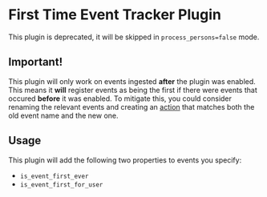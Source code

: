 # First Time Event Tracker Plugin

This plugin is deprecated, it will be skipped in `process_persons=false` mode.

## Important!

This plugin will only work on events ingested **after** the plugin was enabled. This means it **will** register events as being the first if there were events that occured **before** it was enabled. To mitigate this, you could consider renaming the relevant events and creating an [action](https://posthog.com/docs/features/actions) that matches both the old event name and the new one.

## Usage

This plugin will add the following two properties to events you specify:

- `is_event_first_ever`
- `is_event_first_for_user`
